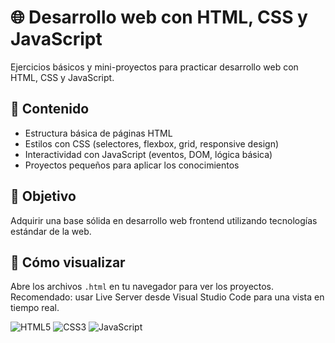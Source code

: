 # 🌐 Desarrollo web con HTML, CSS y JavaScript

Ejercicios básicos y mini-proyectos para practicar desarrollo web con HTML, CSS y JavaScript.

## 📁 Contenido

- Estructura básica de páginas HTML
- Estilos con CSS (selectores, flexbox, grid, responsive design)
- Interactividad con JavaScript (eventos, DOM, lógica básica)
- Proyectos pequeños para aplicar los conocimientos

## 🎯 Objetivo

Adquirir una base sólida en desarrollo web frontend utilizando tecnologías estándar de la web.

## 👀 Cómo visualizar

Abre los archivos `.html` en tu navegador para ver los proyectos.  
Recomendado: usar Live Server desde Visual Studio Code para una vista en tiempo real.

![HTML5](https://img.shields.io/badge/HTML5-E34F26?style=flat&logo=html5&logoColor=white)
![CSS3](https://img.shields.io/badge/CSS3-1572B6?style=flat&logo=css3&logoColor=white)
![JavaScript](https://img.shields.io/badge/JavaScript-F7DF1E?style=flat&logo=javascript&logoColor=black)
